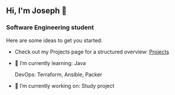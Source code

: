 ## Hi, I'm Joseph 👋
### Software Engineering student

Here are some ideas to get you started:

- Check out my Projects page for a structured overview:
  [Projects](https://github.com/JosephEnd?tab=projects)

- 🌱 I’m currently learning:
  Java
  
  DevOps: Terraform, Ansible, Packer
  
  
- 🔭 I’m currently working on:
  Study project


<!--
- 👯 I’m looking to collaborate on ...
- 🤔 I’m looking for help with ...
- 💬 Ask me about ...
- 📫 How to reach me: ...
- 😄 Pronouns: ...
- ⚡ Fun fact: ...
-->

